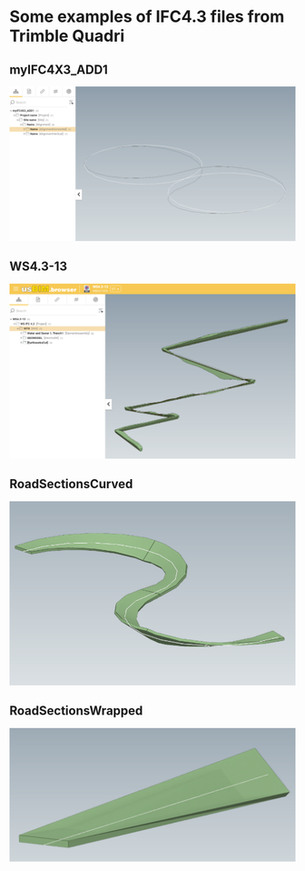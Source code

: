 # Some examples of IFC4.3 files from Trimble Quadri

## myIFC4X3_ADD1

<img src=".\myIFC4X3_ADD1\myIFC4X3_ADD1.png">

## WS4.3-13

<img src=".\WS4.3-13\WS4.3-13.png">

## RoadSectionsCurved

<img src=".\RoadSectionsCurved-Wrapped\RoadSectionsCurved.png">

## RoadSectionsWrapped

<img src=".\RoadSectionsCurved-Wrapped\RoadSectionsWrapped.png">

